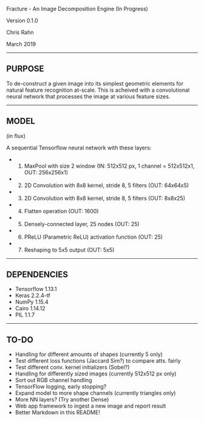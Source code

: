 Fracture - An Image Decomposition Engine (In Progress)

Version 0.1.0

Chris Rahn

March 2019

----------
PURPOSE
-----------
To de-construct a given image into its simplest geometric elements for natural feature recognition at-scale. This is acheived with a convolutional neural network that processes the image at various feature sizes.

----------
MODEL
----------
(in flux)

A sequential Tensorflow neural network with these layers:

-    1. MaxPool with size 2 window (IN: 512x512 px, 1 channel = 512x512x1, OUT: 256x256x1)
-    2. 2D Convolution with 8x8 kernel, stride 8, 5 filters (OUT: 64x64x5)
-    3. 2D Convolution with 8x8 kernel, stride 8, 5 filters (OUT: 8x8x25)
-    4. Flatten operation (OUT: 1600)
-    5. Densely-connected layer, 25 nodes (OUT: 25)
-    6. PReLU (Parametric ReLU) activation function (OUT: 25)
-    7. Reshaping to 5x5 output (OUT: 5x5)

----------
DEPENDENCIES
----------
- Tensorflow 1.13.1
- Keras 2.2.4-tf
- NumPy 1.15.4
- Cairo 1.14.12
- PIL 1.1.7

----------
TO-DO
----------
- Handling for different amounts of shapes (currently 5 only)
- Test different loss functions (Jaccard Sim?) to compare atts. fairly
- Test different conv. kernel initializers (Sobel?)
- Handling for differently sized images (currently 512x512 px only)
- Sort out RGB channel handling
- TensorFlow logging, early stopping?
- Expand model to more shape channels (currently triangles only)
- More NN layers? (Try another Dense)
- Web app framework to ingest a new image and report result
- Better Markdown in this README!